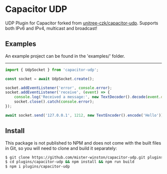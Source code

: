 # Capacitor UDP

UDP Plugin for Capacitor forked from [unitree-czk/capacitor-udp](https://github.com/unitree-czk/capacitor-udp).
Supports both IPv6 and IPv4, multicast and broadcast!

## Examples

An example project can be found in the 'examples/' folder.

----------------

```typescript
import { UdpSocket } from 'capacitor-udp';

const socket = await UdpSocket.create();

socket.addEventListener('error', console.error);
socket.addEventListener('receive', (event) => {
    console.log('Received a message:', new TextDecoder().decode(event.detail));
    socket.close().catch(console.error);
});

await socket.send('127.0.0.1', 1212, new TextEncoder().encode('Hello'));
```

## Install

This package is not published to NPM and does not come with the built files in Git, so you will need to clone and build it separately:

```bash
$ git clone https://github.com/mister-winston/capacitor-udp.git plugins/capacitor-udp
$ cd plugins/capacitor-udp && npm install && npm run build
$ npm i plugins/capacitor-udp
```
